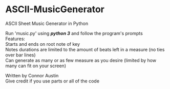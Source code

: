 # ASCII-MusicGenerator
ASCII Sheet Music Generator in Python<br />

Run 'music.py' using ***python 3*** and follow the program's prompts<br />
Features:<br />
Starts and ends on root note of key <br />
Notes durations are limited to the amount of beats left in a measure (no ties over bar lines)<br />
Can generate as many or as few measure as you desire (limited by how many can fit on your screen) <br />

Written by Connor Austin <br />
Give credit if you use parts or all of the code <br />
